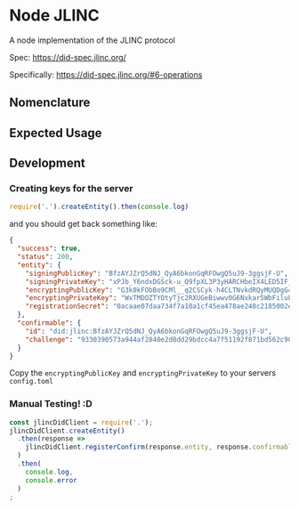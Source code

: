# Node JLINC

A node implementation of the JLINC protocol

Spec: https://did-spec.jlinc.org/

Specifically: https://did-spec.jlinc.org/#6-operations

## Nomenclature

## Expected Usage

## Development

### Creating keys for the server

```js
require('.').createEntity().then(console.log)
```

and you should get back something like:
```json
{
  "success": true,
  "status": 200,
  "entity": {
    "signingPublicKey": "BfzAYJZrQ5dNJ_QyA6bkonGqRFOwgQ5uJ9-3ggsjF-U",
    "signingPrivateKey": "xPJb_Y6ndxDGSck-u_Q9fpXL3P3yHARCHbeIX4LED5IF_MBglmtDl00n9DIDpuSicapEU7CBDm4n37eCCyMX5Q",
    "encryptingPublicKey": "G3k0kFObBo9CMl__q2CSCyk-h4CLTNvkdRQyMUQDgG4",
    "encryptingPrivateKey": "WxTMDOZTYOtyTjc2RXUGeBiwwv0G6Nxkar5WbFiluLo",
    "registrationSecret": "0acaae07daa734f7a10a1cf45ea478ae248c2185002e5632220cdd3976b370af"
  },
  "confirmable": {
    "id": "did:jlinc:BfzAYJZrQ5dNJ_QyA6bkonGqRFOwgQ5uJ9-3ggsjF-U",
    "challenge": "9330390573a944af2840e2d8dd29bdcc4a7f51192f871bd562c9044bf61da8cf"
  }
}
```

Copy the `encryptingPublicKey` and `encryptingPrivateKey` to your servers `config.toml`

### Manual Testing! :D

```js
const jlincDidClient = require('.');
jlincDidClient.createEntity()
  .then(response =>
    jlincDidClient.registerConfirm(response.entity, response.confirmable)
  )
  .then(
    console.log,
    console.error
  )
;
```
